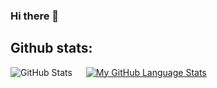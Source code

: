 ### Hi there 👋

<h2>Github stats:</h2>

![GitHub Stats](https://github-readme-stats.vercel.app/api?username=FranklyFuzzy&theme=dark) &emsp;
 [![My GitHub Language Stats](https://github-readme-stats.vercel.app/api/top-langs/?username=FranklyFuzzy&langs_count=5&theme=dark)]()



<!--
**FranklyFuzzy/FranklyFuzzy** is a ✨ _special_ ✨ repository because its `README.md` (this file) appears on your GitHub profile.

Here are some ideas to get you started:

- 🔭 I’m currently working on ...
- 🌱 I’m currently learning ...
- 👯 I’m looking to collaborate on ...
- 🤔 I’m looking for help with ...
- 💬 Ask me about ...
- 📫 How to reach me: ...
- 😄 Pronouns: ...
- ⚡ Fun fact: ...
-->
